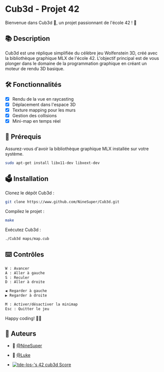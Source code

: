 # Cub3d - Projet 42

Bienvenue dans Cub3d 👾, un projet passionnant de l'école 42 ! 🚀

## 📚 Description

Cub3d est une réplique simplifiée du célèbre jeu Wolfenstein 3D, créé avec la bibliothèque graphique MLX de l'école 42. L'objectif principal est de vous plonger dans le domaine de la programmation graphique en créant un moteur de rendu 3D basique.

## 🛠️ Fonctionnalités

- [x] Rendu de la vue en raycasting
- [x] Déplacement dans l'espace 3D
- [x] Texture mapping pour les murs
- [x] Gestion des collisions
- [x] Mini-map en temps réel

## 🔧 Prérequis

Assurez-vous d'avoir la bibliothèque graphique MLX installée sur votre système.

```bash
sudo apt-get install libx11-dev libxext-dev
```

## 🗳️ Installation

Clonez le dépôt Cub3d :
```bash
git clone https://www.github.com/NineSuper/Cub3d.git
```

Compilez le projet :
```bash
make
```

Exécutez Cub3d :
```bash
./Cub3d maps/map.cub
```

## ⌨️ Contrôles

```bash
W : Avancer
A : Aller à gauche
S : Reculer
D : Aller à droite

◀︎ Regarder à gauche
▶︎ Regarder à droite

M : Activer/désactiver la minimap
Esc : Quitter le jeu
```

Happy coding! 🚀✨

## 📝 Auteurs

- 🎫 [@NineSuper](https://www.github.com/NineSuper)
- 👾 [@Luke](https://github.com/BiGZ31)

- [![tde-los-'s 42 cub3d Score](https://badge42.coday.fr/api/v2/clpo61f0c167701t692asdwoa/project/3424221)](https://github.com/Coday-meric/badge42)
